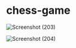 # chess-game
![Screenshot (203)](https://user-images.githubusercontent.com/70805419/132171644-44986140-0e20-4ad2-a64e-10057b64df50.png)

![Screenshot (204)](https://user-images.githubusercontent.com/70805419/132171741-e672c661-7f0a-4c6a-9d25-0ff8f246bdc2.png)

